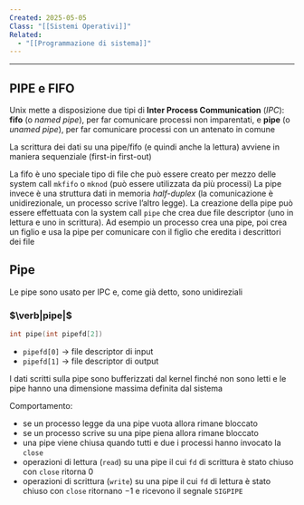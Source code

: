 ```yaml
---
Created: 2025-05-05
Class: "[[Sistemi Operativi]]"
Related:
  - "[[Programmazione di sistema]]"
---
```

---
## PIPE e FIFO
Unix mette a disposizione due tipi di **Inter Process Communication** (*IPC*): **fifo** (o *named pipe*), per far comunicare processi non imparentati, e **pipe** (o *unamed pipe*), per far comunicare processi con un antenato in comune

La scrittura dei dati su una pipe/fifo (e quindi anche la lettura) avviene in maniera sequenziale (first-in first-out)

La fifo è uno speciale tipo di file che può essere creato per mezzo delle system call `mkfifo` o `mknod` (può essere utilizzata da più processi)
La pipe invece è una struttura dati in memoria *half-duplex* (la comunicazione è unidirezionale, un processo scrive l’altro legge). La creazione della pipe può essere effettuata con la system call `pipe` che crea due file descriptor (uno in lettura e uno in scrittura). Ad esempio un processo crea una pipe, poi crea un figlio e usa la pipe per comunicare con il figlio che eredita i descrittori dei file

## Pipe
Le pipe sono usato per IPC e, come già detto, sono unidireziali
### $\verb|pipe|$

```c
int pipe(int pipefd[2])
```

- `pipefd[0]` → file descriptor di input
- `pipefd[1]` → file descriptor di output

I dati scritti sulla pipe sono bufferizzati dal kernel finché non sono letti e le pipe hanno una dimensione massima definita dal sistema

Comportamento:
- se un processo legge da una pipe vuota allora rimane bloccato
- se un processo scrive su una pipe piena allora rimane bloccato
- una pipe viene chiusa quando tutti e due i processi hanno invocato la `close`
- operazioni di lettura (`read`) su una pipe il cui `fd` di scrittura è stato chiuso con `close` ritorna $0$
- operazioni di scrittura (`write`) su una pipe il cui `fd` di lettura è stato chiuso con `close` ritornano $-1$ e ricevono il segnale `SIGPIPE`